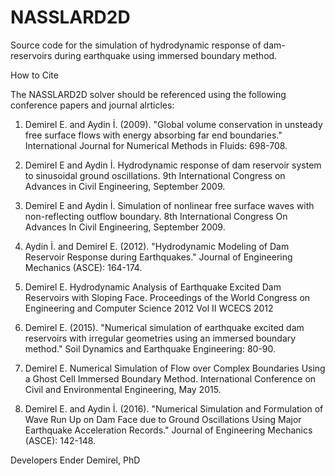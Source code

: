 # NASSLARD2D
Source code for the simulation of hydrodynamic response of dam-reservoirs during earthquake using immersed boundary method. 


How to Cite

The NASSLARD2D solver should be referenced using the following conference papers and journal alrticles: 

1. Demirel E. and Aydin İ. (2009). "Global volume conservation in unsteady free surface flows with energy absorbing far end boundaries." International Journal for Numerical Methods in Fluids: 698-708.

2. Demirel E and Aydin İ.  Hydrodynamic response of dam reservoir system to sinusoidal ground oscillations.  9th International Congress on Advances in Civil Engineering, September 2009.

3. Demirel E and Aydin İ.  Simulation of nonlinear free surface waves with non-reflecting outflow boundary.  8th International Congress On Advances In Civil Engineering, September 2009.

4. Aydin İ. and Demirel E. (2012). "Hydrodynamic Modeling of Dam Reservoir Response during Earthquakes." Journal of Engineering Mechanics (ASCE): 164-174.

5.	Demirel E.  Hydrodynamic Analysis of Earthquake Excited Dam Reservoirs with Sloping Face.  Proceedings of the World Congress on Engineering and Computer Science 2012 Vol II WCECS 2012

6. Demirel E. (2015). "Numerical simulation of earthquake excited dam reservoirs with irregular geometries using an immersed boundary method." Soil Dynamics and Earthquake Engineering: 80-90.

7. Demirel E.  Numerical Simulation of Flow over Complex Boundaries Using a Ghost Cell Immersed Boundary Method.  International Conference on Civil and Environmental Engineering, May 2015.

8. Demirel E. and Aydin İ. (2016). "Numerical Simulation and Formulation of Wave Run Up on Dam Face due to Ground Oscillations Using Major Earthquake Acceleration Records." Journal of Engineering Mechanics (ASCE): 142-148.

Developers 
Ender Demirel, PhD
